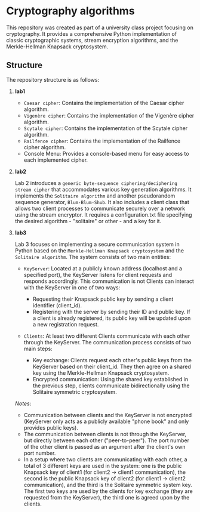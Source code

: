# Cryptography algorithms

This repository was created as part of a university class project focusing on cryptography. 
It provides a comprehensive Python implementation of classic cryptographic systems, stream encryption algorithms, and the Merkle-Hellman Knapsack cryptosystem.

## Structure

The repository structure is as follows:

1. **lab1**
    - `Caesar cipher`: Contains the implementation of the Caesar cipher algorithm.
    - `Vigenère cipher`: Contains the implementation of the Vigenère cipher algorithm.
    - `Scytale cipher`: Contains the implementation of the Scytale cipher algorithm.
    - `Railfence cipher`: Contains the implementation of the Railfence cipher algorithm.
    - Console Menu: Provides a console-based menu for easy access to each implemented cipher.
2. **lab2**
   
    Lab 2 introduces a `generic byte-sequence ciphering/deciphering stream cipher` that accommodates various key generation algorithms.
    It implements the `Solitaire algorithm` and another pseudorandom sequence generator, `Blum-Blum-Shub`. 
    It also includes a client class that allows two client processes to communicate securely over a network using the stream encryptor.
    It requires a configuration.txt file specifying the desired algorithm - "solitaire" or other - and a key for it.

3. **lab3**
    
    Lab 3 focuses on implementing a secure communication system in Python based on the `Merkle-Hellman Knapsack cryptosystem` and the `Solitaire algorithm`.
    The system consists of two main entities:
    - `KeyServer`:
    Located at a publicly known address (localhost and a specified port), the KeyServer listens for client requests and responds accordingly. This communication is not 
    Clients can interact with the KeyServer in one of two ways:
      - Requesting their Knapsack public key by sending a client identifier (client_id).
      - Registering with the server by sending their ID and public key. If a client is already registered, its public key will be updated upon a new registration request.
        
    - `Clients`:
    At least two different Clients communicate with each other through the KeyServer. The communication process consists of two main steps:

      - Key exchange: Clients request each other's public keys from the KeyServer based on their client_id. They then agree on a shared key using the Merkle-Hellman Knapsack cryptosystem.
      - Encrypted communication: Using the shared key established in the previous step, clients communicate bidirectionally using the Solitaire symmetric cryptosystem.

    *Notes*:
      - Communication between clients and the KeyServer is not encrypted (KeyServer only acts as a publicly available "phone book" and only provides public keys).
      - The communication between clients is not through the KeyServer, but directly between each other ("peer-to-peer"). The port number of the other client is passed as an argument after the client's own port number.
      - In a setup where two clients are communicating with each other, a total of 3 different keys are used in the system: one is the public Knapsack key of client1 (for client2 -> client1 communication), the second is the public Knapsack key of client2 (for client1 -> client2 communication), and the third is the Solitaire symmetric system key.
      The first two keys are used by the clients for key exchange (they are requested from the KeyServer), the third one is agreed upon by the clients.


